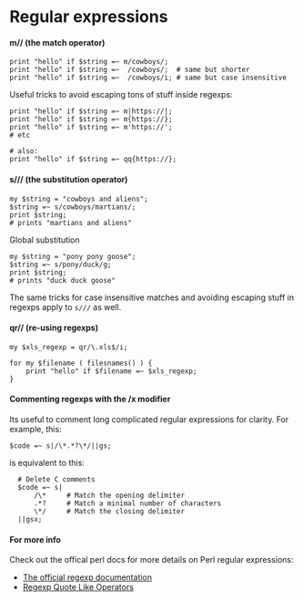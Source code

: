 # Regular expressions

#### m// (the match operator)

    print "hello" if $string =~ m/cowboys/;
    print "hello" if $string =~  /cowboys/;  # same but shorter
    print "hello" if $string =~  /cowboys/i; # same but case insensitive

Useful tricks to avoid escaping tons of stuff inside regexps:

    print "hello" if $string =~ m|https://|; 
    print "hello" if $string =~ m{https://}; 
    print "hello" if $string =~ m'https://'; 
    # etc
    
    # also:
    print "hello" if $string =~ qq{https://}; 

#### s/// (the substitution operator)

    my $string = "cowboys and aliens";
    $string =~ s/cowboys/martians/;
    print $string; 
    # prints "martians and aliens"

Global substitution

    my $string = "pony pony goose";
    $string =~ s/pony/duck/g;
    print $string; 
    # prints "duck duck goose"

The same tricks for case insensitive matches and avoiding escaping stuff in
regexps apply to `s///` as well.

#### qr// (re-using regexps)

    my $xls_regexp = qr/\.xls$/i;

    for my $filename ( filesnames() ) {
        print "hello" if $filename =~ $xls_regexp;
    }

#### Commenting regexps with the /x modifier

Its useful to comment long complicated regular expressions for clarity.
For example, this:

    $code =~ s|/\*.*?\*/||gs;

is equivalent to this:

      # Delete C comments
      $code =~ s|
          /\*     # Match the opening delimiter
          .*?     # Match a minimal number of characters
          \*/     # Match the closing delimiter
      ||gsx;
    

#### For more info

Check out the offical perl docs for more details on Perl regular expressions: 

- [The official regexp documentation](http://perldoc.perl.org/perlre.html) 
- [Regexp Quote Like Operators](http://perldoc.perl.org/perlop.html#Regexp-Quote-Like-Operators)

